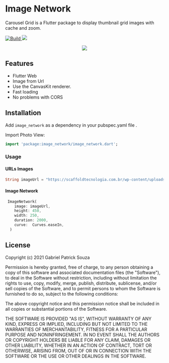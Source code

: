 # Image Network

Carousel Grid is a Flutter package to display thumbnail grid images with cache and zoom.

<p align="start">
  <a href="https://pub.dev/packages/image_network">
    <img src="https://img.shields.io/badge/build-passing-green"
         alt="Build">
  </a>
  <a href="https://pub.dev/packages/image_network"><img src="https://img.shields.io/badge/pub-v1.0.0-blue"></a>

</p>

<p align="center">
  <img src="https://github.com/gabrielpatricksouza/image_network/blob/master/preview/example.gif?raw=true"/>
</p>


## Features
* Flutter Web
* Image from Url
* Use the CanvasKit renderer.
* Fast loading
* No problems with CORS

## Installation

Add `image_network` as a dependency in your pubspec.yaml file .

Import Photo View:
```dart
import 'package:image_network/image_network.dart';
```

### Usage

#### URLs Images
``` dart
String imageUrl = "https://scaffoldtecnologia.com.br/wp-content/uploads/2021/10/app-2.png";
```


#### Image Network

```dart
 ImageNetwork(
    image: imageUrl,
    height: 450,
    width: 250,
    duration: 2000,
    curve:  Curves.easeIn,
  )
```

## License

Copyright (c) 2021 Gabriel Patrick Souza

Permission is hereby granted, free of charge, to any person obtaining a copy
of this software and associated documentation files (the "Software"), to deal
in the Software without restriction, including without limitation the rights
to use, copy, modify, merge, publish, distribute, sublicense, and/or sell
copies of the Software, and to permit persons to whom the Software is
furnished to do so, subject to the following conditions:

The above copyright notice and this permission notice shall be included in all
copies or substantial portions of the Software.

THE SOFTWARE IS PROVIDED "AS IS", WITHOUT WARRANTY OF ANY KIND, EXPRESS OR
IMPLIED, INCLUDING BUT NOT LIMITED TO THE WARRANTIES OF MERCHANTABILITY,
FITNESS FOR A PARTICULAR PURPOSE AND NONINFRINGEMENT. IN NO EVENT SHALL THE
AUTHORS OR COPYRIGHT HOLDERS BE LIABLE FOR ANY CLAIM, DAMAGES OR OTHER
LIABILITY, WHETHER IN AN ACTION OF CONTRACT, TORT OR OTHERWISE, ARISING FROM,
OUT OF OR IN CONNECTION WITH THE SOFTWARE OR THE USE OR OTHER DEALINGS IN THE
SOFTWARE.
